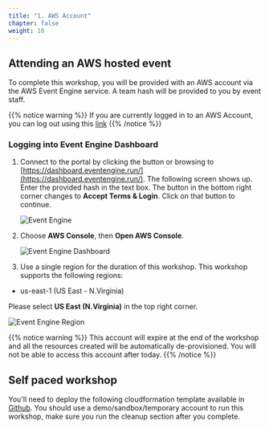 ```yaml
---
title: "1. AWS Account"
chapter: false
weight: 10
---
```


## Attending an AWS hosted event

To complete this workshop, you will be provided with an AWS account via the AWS Event Engine service. A team hash will be provided to you by event staff.

{{% notice warning %}}
If you are currently logged in to an AWS Account, you can log out using this [link](https://console.aws.amazon.com/console/logout!doLogout)
{{% /notice %}}

### Logging into Event Engine Dashboard

1. Connect to the portal by clicking the button or browsing to [https://dashboard.eventengine.run/](https://dashboard.eventengine.run/). The following screen shows up. Enter the provided hash in the text box. The button in the bottom right corner changes to **Accept Terms & Login**. Click on that button to continue.

   ![Event Engine](/images/setup/event-engine-initial-screen.png)

2. Choose **AWS Console**, then **Open AWS Console**.

   ![Event Engine Dashboard](/images/setup/event-engine-dashboard.png)

3. Use a single region for the duration of this workshop. This workshop supports the following regions:

* us-east-1 (US East - N.Virginia)

Please select **US East (N.Virginia)** in the top right corner.

![Event Engine Region](/images/setup/event-engine-region.png)

{{% notice warning %}}
This account will expire at the end of the workshop and  all the resources created will be automatically de-provisioned. You will not be able to access this account after today.
{{% /notice %}}

## Self paced workshop
You'll need to deploy the following cloudformation template available in [Github](https://raw.githubusercontent.com/aws-samples/aws-modernization-with-bigid/main/bootstrap/bootstrap.yaml).
You should use a demo/sandbox/temporary account to run this workshop, make sure you run the cleanup section after you complete.